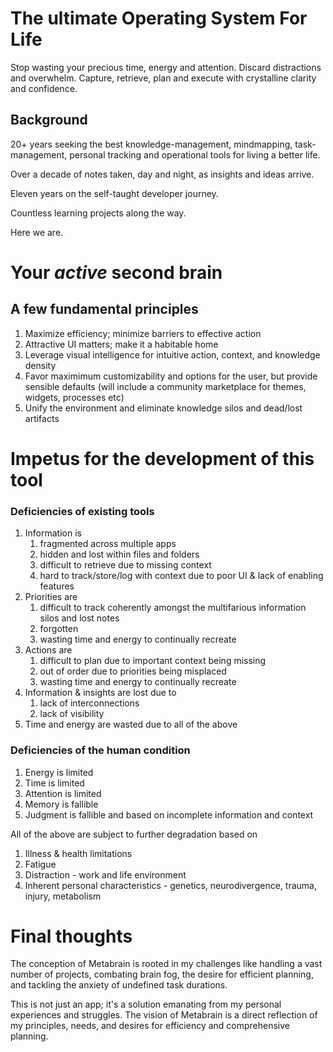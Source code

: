 # The ultimate Operating System For Life

Stop wasting your precious time, energy and attention.
Discard distractions and overwhelm.
Capture, retrieve, plan and execute with crystalline clarity and confidence.

## Background

20+ years seeking the best knowledge-management, mindmapping, task-management, personal tracking and operational tools for living a better life.

Over a decade of notes taken, day and night, as insights and ideas arrive. 

Eleven years on the self-taught developer journey.

Countless learning projects along the way.

Here we are. 

# Your _active_ second brain

## A few fundamental principles

1. Maximize efficiency; minimize barriers to effective action
2. Attractive UI matters; make it a habitable home
3. Leverage visual intelligence for intuitive action, context, and knowledge density
4. Favor maximimum customizability and options for the user, but provide sensible defaults (will include a community marketplace for themes, widgets, processes etc)
5. Unify the environment and eliminate knowledge silos and dead/lost artifacts

# Impetus for the development of this tool

### Deficiencies of existing tools
1. Information is 
	1. fragmented across multiple apps
	2. hidden and lost within files and folders
	3. difficult to retrieve due to missing context
	4. hard to track/store/log with context due to poor UI & lack of enabling features
2. Priorities are
	1. difficult to track coherently amongst the multifarious information silos and lost notes
	2. forgotten
	3. wasting time and energy to continually recreate
3. Actions are
	1. difficult to plan due to important context being missing
	2. out of order due to priorities being misplaced
	3. wasting time and energy to continually recreate
4. Information & insights are lost due to 
	1. lack of interconnections
	2. lack of visibility
5. Time and energy are wasted due to all of the above

### Deficiencies of the human condition
1. Energy is limited
2. Time is limited
3. Attention is limited
4. Memory is fallible
5. Judgment is fallible and based on incomplete information and context

All of the above are subject to further degradation based on
1. Illness & health limitations
2. Fatigue
3. Distraction - work and life environment
4. Inherent personal characteristics - genetics, neurodivergence, trauma, injury, metabolism

# Final thoughts

The conception of Metabrain is rooted in my challenges like handling a vast number of projects, combating brain fog, the desire for efficient planning, and tackling the anxiety of undefined task durations.

This is not just an app; it's a solution emanating from my personal experiences and struggles. The vision of Metabrain is a direct reflection of my principles, needs, and desires for efficiency and comprehensive planning.